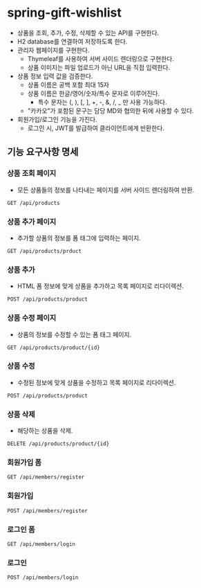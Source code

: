 # spring-gift-wishlist

- 상품을 조회, 추가, 수정, 삭제할 수 있는 API를 구현한다.
- H2 database를 연결하여 저장하도록 한다.
- 관리자 웹페이지를 구현한다.
	- Thymeleaf를 사용하여 서버 사이드 렌더링으로 구현한다.
	- 상품 이미지는 파일 업로드가 아닌 URL을 직접 입력한다.
- 상품 정보 입력 값을 검증한다.
	- 상품 이름은 공백 포함 최대 15자
	- 상품 이름은 한글/영어/숫자/특수 문자로 이루어진다.
		- 특수 문자는 (, ), [, ], +, -, &, /, _ 만 사용 가능하다.
	- "카카오"가 포함된 문구는 담당 MD와 협의한 뒤에 사용할 수 있다.	
- 회원가입/로그인 기능을 가진다.
	- 로그인 시, JWT를 발급하여 클라이언트에게 반환한다.

## 기능 요구사항 명세
### 상품 조회 페이지
- 모든 상품들의 정보를 나타내는 페이지를 서버 사이드 렌더링하여 반환.
```
GET /api/products
```
### 상품 추가 페이지
- 추가할 상품의 정보를 폼 태그에 입력하는 페이지.
```
GET /api/products/prduct
```

### 상품 추가
- HTML 폼 정보에 맞게 상품을 추가하고 목록 페이지로 리다이렉션.
```
POST /api/products/product
```

### 상품 수정 페이지
- 상품의 정보를 수정할 수 있는 폼 태그 페이지.
```
GET /api/products/product/{id}
```


### 상품 수정
- 수정된 정보에 맞게 상품을 수정하고 목록 페이지로 리다이렉션.
```
POST /api/products/product
```

### 상품 삭제
- 해당하는 상품을 삭제.
```
DELETE /api/products/product/{id}
```
### 회원가입 폼
```
GET /api/members/register
```

### 회원가입
```
POST /api/members/register
```
### 로그인 폼
```
GET /api/members/login
```
### 로그인
```
POST /api/members/login
```
